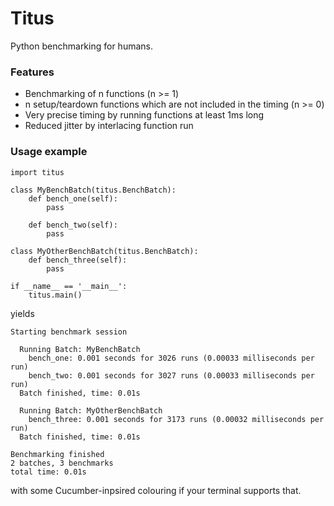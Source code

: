 # Titus

Python benchmarking for humans.

### Features

* Benchmarking of n functions (n >= 1)
* n setup/teardown functions which are not included in the timing (n >= 0)
* Very precise timing by running functions at least 1ms long
* Reduced jitter by interlacing function run

### Usage example

    import titus
    
    class MyBenchBatch(titus.BenchBatch):
        def bench_one(self):
            pass
    
        def bench_two(self):
            pass
    
    class MyOtherBenchBatch(titus.BenchBatch):
        def bench_three(self):
            pass
    
    if __name__ == '__main__':
        titus.main()

yields

    Starting benchmark session
    
      Running Batch: MyBenchBatch
        bench_one: 0.001 seconds for 3026 runs (0.00033 milliseconds per run)
        bench_two: 0.001 seconds for 3027 runs (0.00033 milliseconds per run)
      Batch finished, time: 0.01s
    
      Running Batch: MyOtherBenchBatch
        bench_three: 0.001 seconds for 3173 runs (0.00032 milliseconds per run)
      Batch finished, time: 0.01s
    
    Benchmarking finished
    2 batches, 3 benchmarks
    total time: 0.01s

with some Cucumber-inpsired colouring if your terminal supports that.


